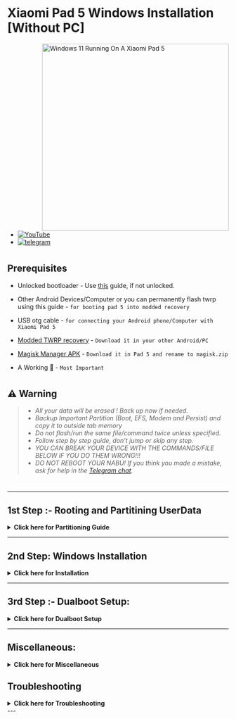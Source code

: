 # Xiaomi Pad 5 Windows Installation [Without PC]
<img align="right" src="nabu.png" width="425" alt="Windows 11 Running On A Xiaomi Pad 5">

- [![YouTube](https://github.com/Kumar-Jy/Windows-in-PocoF1-Without-PC/assets/20044626/3abc8b52-c5c6-4495-b623-d1312195d639)](https://youtu.be/57yx5eoBu5U)
- [![telegram](https://img.shields.io/badge/chat-telegram-brightgreen.svg?logo=telegram&style=flat-square)](https://t.me/WinInstaller)
#

## Prerequisites
- Unlocked bootloader - Use [this](https://github.com/erdilS/Port-Windows-11-Xiaomi-Pad-5/blob/main/guide/English/unlock-bootloader-en.md) guide, if not unlocked.

- Other Android Devices/Computer or you can permanently flash twrp using this guide - ```for booting pad 5 into modded recovery```

- USB otg cable -  ```for connecting your Android phone/Computer with Xiaomi Pad 5```

- [Modded TWRP recovery](https://github.com/Kumar-Jy/Windows-in-NABU-Without-PC/releases/tag/Modded-TWRP-Recovery) - ```Download it in your other Android/PC```

- [Magisk Manager APK](https://github.com/topjohnwu/Magisk/releases) - ```Download it in Pad 5 and rename to magisk.zip```

- A Working 🧠 - ```Most Important ```
#

## ⚠️ Warning
> - _All your data will be erased ! Back up now if needed._
> - _Backup Important Partition (Boot, EFS, Modem and Persist) and copy it to outside tab memory_
> - _Do not flash/run the same file/command twice unless specified._
> - _Follow step by step guide, don't jump or skip any step._
> - _YOU CAN BREAK YOUR DEVICE WITH THE COMMANDS/FILE BELOW IF YOU DO THEM WRONG!!!_
> - _DO NOT REBOOT YOUR NABU! If you think you made a mistake, ask for help in the [Telegram chat](https://t.me/WinInstaller)._
#

---

## 1st Step :- Rooting and Partitining UserData
<details>
  <summary><strong>Click here for Partitioning Guide</strong></summary> 
  
- Reboot your Pad 5 into Fastboot mode by pressing power and volume down button together.

- Connect pad 5 with Android phone/PC using a USB OTG cable, and boot it into twrp using command `fastboot boot modded-twrp-nabu.img` either through [Bugjaeger app](https://play.google.com/store/apps/details?id=eu.sisik.hackendebug&pcampaignid=web_share) or [termux](https://github.com/Kumar-Jy/trrtool) or through this [web application](https://arkt-7.github.io/nabu/) (open it in chrome).
  
- Now go to `Install`, select `magisk.zip` from Download folder, and swipe to Install (skip this step if your device is already rooted).

- Twrp main screen > `Advanced` > `Terminal` and type `partition $` (replace `$` with the desired partition size in GB, like `partition 60`) and press enter.

- Reboot to the system and complete the Android setup, Download and install [Magisk.apk](https://github.com/topjohnwu/Magisk/releases), open it and reboot if prompted.

</details>

---

## 2nd Step: Windows Installation
<details>
  <summary><strong>Click here for Installation</strong></summary>

- Download the latest [`WinInstaller.zip`](https://github.com/Kumar-Jy/Windows-in-NABU-Without-PC/releases/tag/Nabu-WinInstaller).

- Download a normal [`Windows ARM ESD`](https://arkt-7.github.io/woawin/), or you can download [`24h2 IoT LTSC`](https://drive.google.com/file/d/1WvTUIldcmffprJ2ZrdrLjlKqlz_vSlYa/view?usp=drivesdk).

- Place the ESD file in the `Download` folder on your Xiaomi Pad 5 or in the `WOA` folder on a USB drive. (Yes, you can also install it using a USB drive.)

- Reboot to the Modded TWRP again - go to Install - select `WinInstaller.zip`, and swipe to flash. Once finished, reboot to the system.

- Wait until all processes are completed, and the Windows setup appears. (This may take a maximum of 10 to 15 minutes and will eventually reboot 2 or 3 times.)

</details>

---
## 3rd Step :- Dualboot Setup:
<details>
  <summary><strong>Click here for Dualboot Setup</strong></summary>
  
- Double-click the `Android` icon on the desktop to switch to Android (from Windows).
- To boot from Android to Windows, install the [Woa-Helper.apk](https://github.com/n00b69/woa-helper/releases) from the Download folder, allow root permissions, and press `QUICK BOOT TO WINDOWS`.

</details>

---

## Miscellaneous:
<details>
  <summary><strong>Click here for Miscellaneous</strong></summary>
  
- Locate `Toolbox` folder in the `C:\` drive. It contains various useful files and folders.
- To install Microsoft Office, connect to the internet and run `Office Tool Plus.exe` from the `office_tool` folder.
- For AtlasOS, unzip and run `AMEWizard`, select `AtlasPlaybook.apbx`, and follow the instructions.
- For Windows and Office activation, connect to the internet run `winactivator.bat` as an administrator.

</details>

## Troubleshooting
<details>
  <summary><strong>Click here for Troubleshooting</strong></summary>

#### After clicking on the Android icon from the Windows desktop, if it boots into TWRP recovery:
> - (This error generally occurs if you are using a custom ROM and flashed WinInstaller from an inactive partition.)
> - Switch slots in TWRP reboot section and reboot to the system.
> - Open the Woa-Helper app, allow root permission, click on `MOUNT WINDOWS PARTITION`, then click on `backup boot partition` and select `Windows`.

#### If it fails to boot into Windows, do the following steps:
> - Reboot to fastboot and flash your Android boot.img: `fastboot flash boot_ab /path/to/boot.img`.
> - You can just reboot into TWRP by using the command `fastboot boot /path/to/twrp.img` and restore boot.img from the `/sdcard/backup` folder.
> - If you are using an AOSP ROM and TWRP is installed in the secondary partition, type the fastboot command `fastboot set_active other` and your Android will be back.

> [!TIP]
> You can use [`Nabu Fastboot Tool`](https://arkt-7.github.io/nabu/) to enter all these commands for troubleshooting.
> 
> Locate the `backup` folder on your device's internal storage and save it to a safe place (such as Google Drive).

</details>
---

